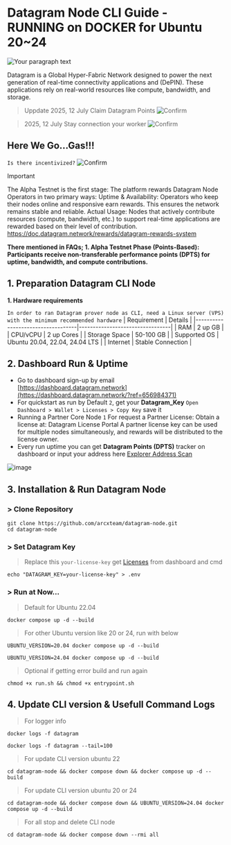 # Datagram Node CLI Guide - RUNNING on DOCKER for Ubuntu 20~24

![Your paragraph text](https://github.com/user-attachments/assets/20e0e391-705b-4bdc-98f6-ca556b40baa2)

Datagram is a Global Hyper-Fabric Network designed to power the next generation of real-time connectivity applications and (DePIN). These applications rely on real-world resources like compute, bandwidth, and storage.

> Uppdate 2025, 12 July Claim Datagram Points ![Confirm](https://img.shields.io/badge/Phase_1-END_-orange)

> 2025, 12 July Stay connection your worker ![Confirm](https://img.shields.io/badge/Phase_2-ONGOING_-brightgreen)

## Here We Go...Gas!!!
`Is there incentivized?` ![Confirm](https://img.shields.io/badge/Confirm-yes-brightgreen)

> [!IMPORTANT]
> The Alpha Testnet is the first stage: The platform rewards Datagram Node Operators in two primary ways: Uptime & Availability: Operators who keep their nodes online and responsive earn rewards. This ensures the network remains stable and reliable. Actual Usage: Nodes that actively contribute resources (compute, bandwidth, etc.) to support real-time applications are rewarded based on their level of contribution. https://doc.datagram.network/rewards/datagram-rewards-system

**There mentioned in FAQs; 1. Alpha Testnet Phase (Points-Based): Participants receive non-transferable performance points (DPTS) for uptime, bandwidth, and compute contributions.**

## 1. Preparation Datagram CLI Node
**1. Hardware requirements** 

`In order to ran Datagram prover node as CLI, need a Linux server (VPS) with the minimum recommended hardware`
| Requirement                       | Details                         |
|-----------------------------------|---------------------------------|
| RAM                               | 2 up GB                         |
| CPU/vCPU                          | 2 up Cores                      |
| Storage Space                     | 50-100 GB                       |
| Supported OS                      | Ubuntu 20.04, 22.04, 24.04 LTS  |
| Internet                          | Stable Connection               |

## 2. Dashboard Run & Uptime

- Go to dashboard sign-up by email [https://dashboard.datagram.network](https://dashboard.datagram.network/?ref=656984371)
- For quickstart as run by Default `2`, get your **Datagram_Key** `Open Dashboard > Wallet > Licenses > Copy Key` save it
- Running a Partner Core Node `1` For request a Partner License: Obtain a license at: Datagram License Portal A partner license key can be used for multiple nodes simultaneously, and rewards will be distributed to the license owner.
- Every run uptime you can get **Datagram Points (DPTS)** tracker on dashboard or input your address here [Explorer Address Scan](https://testnet.datagram.network/address/0x06855eaEeA6212BE3E874577F8D6520B8c459058?tab=index)

![image](https://github.com/user-attachments/assets/d0a8805d-75cb-4f2d-89cc-af7f8acf609f)

## 3. Installation & Run Datagram Node
### > Clone Repository
```
git clone https://github.com/arcxteam/datagram-node.git
cd datagram-node
```

### > Set Datagram Key
> Replace this `your-license-key` get [Licenses](https://dashboard.datagram.network/wallet?tab=licenses) from dashboard and cmd
```
echo "DATAGRAM_KEY=your-license-key" > .env
```
### > Run at Now...
> Default for Ubuntu 22.04

```
docker compose up -d --build
```

> For other Ubuntu version like 20 or 24, run with below

```
UBUNTU_VERSION=20.04 docker compose up -d --build
```
```
UBUNTU_VERSION=24.04 docker compose up -d --build
```

> Optional if getting error build and run again
```
chmod +x run.sh && chmod +x entrypoint.sh
```
## 4. Update CLI version & Usefull Command Logs
> For logger info
```
docker logs -f datagram
```
```
docker logs -f datagram --tail=100
```
> For update CLI version ubuntu 22
```
cd datagram-node && docker compose down && docker compose up -d --build
```
> For update CLI version ubuntu 20 or 24
```
cd datagram-node && docker compose down && UBUNTU_VERSION=24.04 docker compose up -d --build
```
> For all stop and delete CLI node
```
cd datagram-node && docker compose down --rmi all
```


